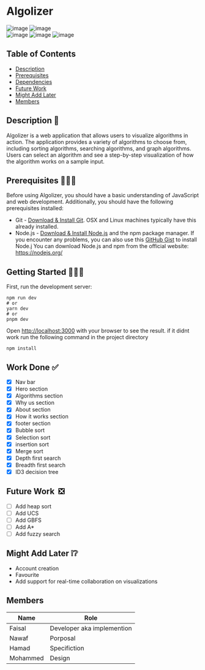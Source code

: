 # Algolizer
![image](https://img.shields.io/badge/eslint-3A33D1?style=for-the-badge&logo=eslint&logoColor=white) 
![image](https://img.shields.io/badge/Babel-F9DC3E?style=for-the-badge&logo=babel&logoColor=white)   
![image](https://img.shields.io/badge/alacritty-F46D01?style=for-the-badge&logo=alacritty&logoColor=white) 
![image](https://img.shields.io/badge/Vercel-000000?style=for-the-badge&logo=vercel&logoColor=white)
![image](https://img.shields.io/badge/next.js-000000?style=for-the-badge&logo=nextdotjs&logoColor=white)
## Table of Contents
- [Description](#description)
- [Prerequisites](#prerequisites)
- [Dependencies](#dependencies)
- [Future Work](#future-work)
- [Might Add Later](#might-add-later)
- [Members](#members)

## Description 🌠
Algolizer is a web application that allows users to visualize algorithms in action. The application provides a variety of algorithms to choose from, including sorting algorithms, searching algorithms, and graph algorithms. Users can select an algorithm and see a step-by-step visualization of how the algorithm works on a sample input.


## Prerequisites 👷🏽‍♂️
Before using Algolizer, you should have a basic understanding of JavaScript and web development. Additionally, you should have the following prerequisites installed:
* Git - [Download & Install Git](https://git-scm.com/downloads). OSX and Linux machines typically have this already installed.
* Node.js - [Download & Install Node.js](https://nodejs.org/en/download/) and the npm package manager. If you encounter any problems, you can also use this [GitHub Gist](https://gist.github.com/isaacs/579814) to install Node.j
You can download Node.js and npm from the official website: https://nodejs.org/

## Getting Started 👨🏻‍💻
First, run the development server:
```
npm run dev
# or
yarn dev
# or
pnpm dev
```

Open [http://localhost:3000](http://localhost:3000) with your browser to see the result.
if it didnt work 
run the following command in the project directory
```
npm install
```
## Work Done ✅
- [x] Nav bar
- [x] Hero section
- [x] Algorithms section
- [x] Why us section
- [x] About section
- [x] How it works section
- [x] footer section
- [x] Bubble sort
- [x] Selection sort
- [x] insertion sort
- [x] Merge sort
- [x] Depth first search
- [x] Breadth first search
- [x] ID3 decision tree
## Future Work  ❎
- [ ] Add heap sort
- [ ] Add UCS
- [ ] Add GBFS
- [ ] Add A*
- [ ] Add fuzzy search

## Might Add Later ❕❔
- Account creation 
- Favourite 
- Add support for real-time collaboration on visualizations

## Members
| Name | Role |
| ---- | ---- |
| Faisal  | Developer aka implemention|
| Nawaf | Porposal |
| Hamad | Specifiction |
| Mohammed | Design |


